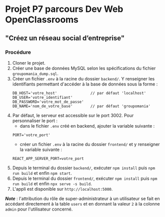 # Projet P7 parcours Dev Web OpenClassrooms

## "Créez un réseau social d’entreprise"

### Procédure

1. Cloner le projet.
2. Créer une base de données MySQL selon les spécifications du fichier `groupomania_dump.sql`.
3. Créer un fichier `.env` à la racine du dossier `backend/`. Y renseigner les identifiants permettant d'accéder à la base de données sous la forme :   
    ```
    DB_HOST='votre_host'               // par défaut 'localhost'
    DB_USER='votre_identifiant' 
    DB_PASSWORD='votre_mot_de_passe'
    DB_NAME='nom_de_votre_base'        // par défaut 'groupomania'
    ```
4. Par défaut, le serveur est accessible sur le port 3002. Pour personnaliser le port :
   - dans le fichier `.env` créé en backend, ajouter la variable suivante :
    ```
    PORT='votre_port'
    ```
   - créer un fichier `.env` à la racine du dossier `frontend/` et y renseigner la variable suivante :
    ```
    REACT_APP_SERVER_PORT=votre_port
    ```
5. Depuis le terminal du dossier `backend/`, exécuter `npm install` puis `npm run build` et enfin `npm start`.
6. Depuis le terminal du dossier `frontend/`, exécuter `npm install` puis `npm run build` et enfin `npx serve -s build`.
7. L'appli est disponible sur `http://localhost:5000`.

***Note*** : l'attribution du rôle de super-administrateur à un utilisateur se fait en accédant directement à la table `users` et en donnant la valeur `2` à la colonne `admin` pour l'utilisateur concerné.